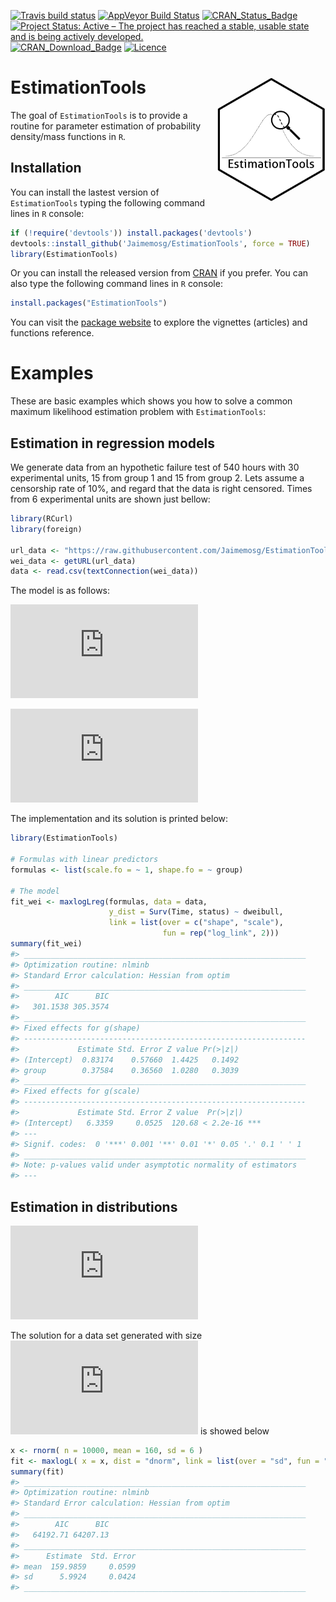 
<!-- README.md is generated from README.Rmd. Please edit that file -->

[![Travis build
status](https://travis-ci.org/Jaimemosg/EstimationTools.svg?branch=master)](https://travis-ci.org/Jaimemosg/EstimationTools)
[![AppVeyor Build
Status](https://ci.appveyor.com/api/projects/status/github/Jaimemosg/EstimationTools?branch=master&svg=true)](https://ci.appveyor.com/project/Jaimemosg/EstimationTools)
[![CRAN\_Status\_Badge](http://www.r-pkg.org/badges/version-ago/EstimationTools)](https://cran.r-project.org/package=EstimationTools)
[![Project Status: Active – The project has reached a stable, usable
state and is being actively
developed.](https://www.repostatus.org/badges/latest/active.svg)](https://www.repostatus.org/#active)
[![CRAN\_Download\_Badge](http://cranlogs.r-pkg.org/badges/EstimationTools)](https://cran.r-project.org/package=EstimationTools)
[![Licence](https://img.shields.io/badge/licence-GPL--3-blue.svg)](https://www.gnu.org/licenses/gpl-3.0.en.html)
<!-- [![Dependencies](https://tinyverse.netlify.com/badge/EstimationTools)](https://cran.r-project.org/package=EstimationTools) -->

# EstimationTools <img src="man/figure/ETLogo.png" align="right" height="200" align="right"/>

<!-- badges: start -->

<!-- badges: end -->

The goal of `EstimationTools` is to provide a routine for parameter
estimation of probability density/mass functions in `R`.

## Installation

You can install the lastest version of `EstimationTools` typing the
following command lines in `R` console:

``` r
if (!require('devtools')) install.packages('devtools')
devtools::install_github('Jaimemosg/EstimationTools', force = TRUE)
library(EstimationTools)
```

Or you can install the released version from
[CRAN](https://cran.r-project.org/package=EstimationTools) if you
prefer. You can also type the following command lines in `R` console:

``` r
install.packages("EstimationTools")
```

You can visit the [package
website](https://Jaimemosg.github.io/EstimationTools/) to explore the
vignettes (articles) and functions reference.

# Examples

These are basic examples which shows you how to solve a common maximum
likelihood estimation problem with `EstimationTools`:

## Estimation in regression models

<!-- The data is from [NIST](https://www.itl.nist.gov/div898/handbook/apr/section2/apr221.htm#Example). They generated  20 random Weibull failure times with a parameter `shape=1.5` and `scale=500`. The test time is 500 hours, 10 of these failure times are right censored. The observed times are, to the nearest hour: 54, 187, 216, 240, 244, 335, 361, 373, 375, and 386. -->

We generate data from an hypothetic failure test of 540 hours with 30
experimental units, 15 from group 1 and 15 from group 2. Lets assume a
censorship rate of 10%, and regard that the data is right censored.
Times from 6 experimental units are shown just bellow:

``` r
library(RCurl)
library(foreign)

url_data <- "https://raw.githubusercontent.com/Jaimemosg/EstimationTools/master/extra/sim_wei.csv"
wei_data <- getURL(url_data)
data <- read.csv(textConnection(wei_data))
```

The model is as follows:

  
![
f(t|\\alpha, k) = \\frac{\\alpha}{k}
\\left(\\frac{t}{k}\\right)^{\\alpha-1}
\\exp\\left\[-\\left(\\frac{t}{k}\\right)^{\\alpha}\\right\]
](https://latex.codecogs.com/png.latex?%0Af%28t%7C%5Calpha%2C%20k%29%20%3D%20%5Cfrac%7B%5Calpha%7D%7Bk%7D%20%5Cleft%28%5Cfrac%7Bt%7D%7Bk%7D%5Cright%29%5E%7B%5Calpha-1%7D%20%5Cexp%5Cleft%5B-%5Cleft%28%5Cfrac%7Bt%7D%7Bk%7D%5Cright%29%5E%7B%5Calpha%7D%5Cright%5D%0A
"
f(t|\\alpha, k) = \\frac{\\alpha}{k} \\left(\\frac{t}{k}\\right)^{\\alpha-1} \\exp\\left[-\\left(\\frac{t}{k}\\right)^{\\alpha}\\right]
")  

  
![
\\begin{aligned}
T &\\stackrel{\\text{iid.}}{\\sim} WEI(\\alpha,\\: k), \\\\
\\alpha &= 1.5 + 0.3 \\times group \\quad (\\verb|shape|),\\\\
k &= 500 \\quad (\\verb|scale|).
\\end{aligned}
](https://latex.codecogs.com/png.latex?%0A%5Cbegin%7Baligned%7D%0AT%20%26%5Cstackrel%7B%5Ctext%7Biid.%7D%7D%7B%5Csim%7D%20WEI%28%5Calpha%2C%5C%3A%20k%29%2C%20%5C%5C%0A%5Calpha%20%26%3D%201.5%20%2B%200.3%20%5Ctimes%20group%20%5Cquad%20%20%28%5Cverb%7Cshape%7C%29%2C%5C%5C%0Ak%20%26%3D%20500%20%5Cquad%20%28%5Cverb%7Cscale%7C%29.%0A%5Cend%7Baligned%7D%0A
"
\\begin{aligned}
T &\\stackrel{\\text{iid.}}{\\sim} WEI(\\alpha,\\: k), \\\\
\\alpha &= 1.5 + 0.3 \\times group \\quad  (\\verb|shape|),\\\\
k &= 500 \\quad (\\verb|scale|).
\\end{aligned}
")  

The implementation and its solution is printed below:

``` r
library(EstimationTools)

# Formulas with linear predictors
formulas <- list(scale.fo = ~ 1, shape.fo = ~ group)

# The model
fit_wei <- maxlogLreg(formulas, data = data,
                      y_dist = Surv(Time, status) ~ dweibull,
                      link = list(over = c("shape", "scale"),
                                  fun = rep("log_link", 2)))
summary(fit_wei)
#> _______________________________________________________________
#> Optimization routine: nlminb 
#> Standard Error calculation: Hessian from optim 
#> _______________________________________________________________
#>        AIC      BIC
#>   301.1538 305.3574
#> _______________________________________________________________
#> Fixed effects for g(shape) 
#> ---------------------------------------------------------------
#>             Estimate Std. Error Z value Pr(>|z|)
#> (Intercept)  0.83174    0.57660  1.4425   0.1492
#> group        0.37584    0.36560  1.0280   0.3039
#> _______________________________________________________________
#> Fixed effects for g(scale) 
#> ---------------------------------------------------------------
#>             Estimate Std. Error Z value  Pr(>|z|)    
#> (Intercept)   6.3359     0.0525  120.68 < 2.2e-16 ***
#> ---
#> Signif. codes:  0 '***' 0.001 '**' 0.01 '*' 0.05 '.' 0.1 ' ' 1
#> _______________________________________________________________
#> Note: p-values valid under asymptotic normality of estimators 
#> ---
```

## Estimation in distributions

  
![
\\begin{aligned} 
X &\\sim N(\\mu, \\:\\sigma^2), \\\\
\\mu &= 160 \\quad (\\verb|mean|), \\\\
\\sigma &= 6 \\quad (\\verb|sd|).
\\end{aligned}
](https://latex.codecogs.com/png.latex?%0A%5Cbegin%7Baligned%7D%20%0AX%20%26%5Csim%20N%28%5Cmu%2C%20%5C%3A%5Csigma%5E2%29%2C%20%5C%5C%0A%5Cmu%20%26%3D%20160%20%5Cquad%20%28%5Cverb%7Cmean%7C%29%2C%20%5C%5C%0A%5Csigma%20%26%3D%206%20%5Cquad%20%28%5Cverb%7Csd%7C%29.%0A%5Cend%7Baligned%7D%0A
"
\\begin{aligned} 
X &\\sim N(\\mu, \\:\\sigma^2), \\\\
\\mu &= 160 \\quad (\\verb|mean|), \\\\
\\sigma &= 6 \\quad (\\verb|sd|).
\\end{aligned}
")  

The solution for a data set generated with size
![n=10000](https://latex.codecogs.com/png.latex?n%3D10000 "n=10000") is
showed below

``` r
x <- rnorm( n = 10000, mean = 160, sd = 6 )
fit <- maxlogL( x = x, dist = "dnorm", link = list(over = "sd", fun = "log_link") )
summary(fit)
#> _______________________________________________________________
#> Optimization routine: nlminb 
#> Standard Error calculation: Hessian from optim 
#> _______________________________________________________________
#>        AIC      BIC
#>   64192.71 64207.13
#> _______________________________________________________________
#>      Estimate  Std. Error
#> mean  159.9859     0.0599
#> sd      5.9924     0.0424
#> _______________________________________________________________
```
